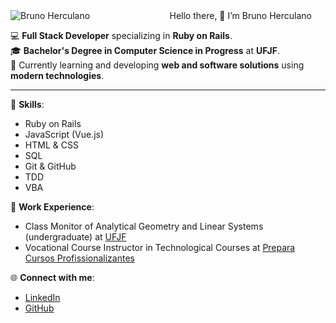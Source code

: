 <div style="display: grid; grid-template-columns: repeat(2, 1fr); align-items: center; gap: 5px;">
  <img src="https://github.com/user-attachments/assets/c7a3f834-93ea-4c65-b83e-409f83098c88" alt="Bruno Herculano" style="max-width: 100%; height: auto;">
  <p style="margin: 0;">Hello there, 👋 I’m Bruno Herculano</p>
</div>


💻 **Full Stack Developer** specializing in **Ruby on Rails**.  
🎓 **Bachelor's Degree in Computer Science in Progress** at **UFJF**.  
🌱 Currently learning and developing **web and software solutions** using **modern technologies**.

---

🚀 **Skills**:  
- Ruby on Rails  
- JavaScript (Vue.js)  
- HTML & CSS  
- SQL  
- Git & GitHub  
- TDD  
- VBA

💼 **Work Experience**:  
- Class Monitor of Analytical Geometry and Linear Systems (undergraduate) at [UFJF](https://www2.ufjf.br/ufjf/)  
- Vocational Course Instructor in Technological Courses at [Prepara Cursos Profissionalizantes](https://www.prepara.com.br/)

🌐 **Connect with me**:  
- [LinkedIn](https://www.linkedin.com/in/bruno-herculano-83a74a1bb/)  
- [GitHub](https://github.com/Bruno-H-Terto)


